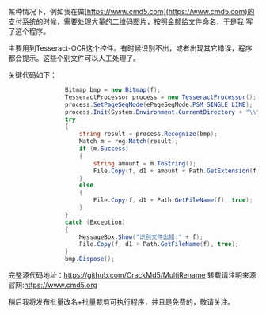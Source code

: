 某种情况下，例如我在做[https://www.cmd5.com](https://www.cmd5.com)的支付系统的时候，需要处理大量的二维码图片，按照金额给文件命名，于是我 写了这个程序。

主要用到Tesseract-OCR这个控件。有时候识别不出，或者出现其它错误，程序都会提示。这些个别文件可以人工处理了。

关键代码如下：
~~~csharp
				Bitmap bmp = new Bitmap(f);
                TesseractProcessor process = new TesseractProcessor();
                process.SetPageSegMode(ePageSegMode.PSM_SINGLE_LINE);
                process.Init(System.Environment.CurrentDirectory + "\\", "chi_sim", (int)eOcrEngineMode.OEM_DEFAULT);
                try
                {
                    string result = process.Recognize(bmp);
                    Match m = reg.Match(result);
                    if (m.Success)
                    {
                        string amount = m.ToString();
                        File.Copy(f, d1 + amount + Path.GetExtension(f), true);
                    }
                    else
                    {
                        File.Copy(f, d1 + Path.GetFileName(f), true);
                    }
                }
                catch (Exception)
                {
                    MessageBox.Show("识别文件出错:" + f);
                    File.Copy(f, d1 + Path.GetFileName(f), true);
                }
                bmp.Dispose();
~~~

完整源代码地址：https://github.com/CrackMd5/MultiRename
转载请注明来源官网:https://www.cmd5.org

稍后我将发布批量改名+批量裁剪可执行程序，并且是免费的，敬请关注。
